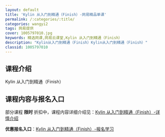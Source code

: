 ```yaml
---
layout: default
title: 'Kylin 从入门到精通（Finish）-网易精品单课'
permalink: /:categories/:title/
categories: wangyi2
tags: 网易提供
cover: 1005797010.jpg
keywords: 精选网课,网易云课堂,Kylin 从入门到精通（Finish）
description: "Kylin从入门到精通（Finish）Kylin从入门到精通（Finish）"
classid: 1005797010
---
```


## 课程介绍

Kylin 从入门到精通（Finish）

## 课程内容与报名入口

部分课程 **限时** 折扣中，课程内容详细介绍见：[Kylin 从入门到精通（Finish）-详情介绍](https://study.163.com/course/introduction/1005797010.htm?share=1&shareId=1025206652&utm_campaign=share&utm_medium=iphoneShare&utm_source=&utm_u=1025206652)

**优惠报名入口**：[Kylin 从入门到精通（Finish）-报名学习](https://study.163.com/course/introduction/1005797010.htm?share=1&shareId=1025206652&utm_campaign=share&utm_medium=iphoneShare&utm_source=&utm_u=1025206652)

